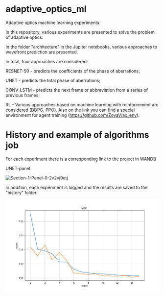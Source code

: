 # adaptive_optics_ml
Adaptive optics machine learning experiments

In this repository, various experiments are presented to solve the problem of adaptive optics.

In the folder "architecture" in the Jupiter notebooks, various approaches to wavefront prediction are presented.

In total, four approaches are considered:

RESNET-50 - predicts the coefficients of the phase of aberrations;

UNET - predicts the total phase of aberrations;

CONV-LSTM - predicts the next frame or abbreviation from a series of previous frames; 

RL - Various approaches based on machine learning with reinforcement are considered (DDPG, PPO). Also on the link you can find a special environment for agent training (https://github.com/ZoyaV/ao_env).

# History and example of algorithms job

For each experiment there is a corresponding link to the project in WANDB

UNET-panel

![Section-1-Panel-0-2v2vj9etj](https://user-images.githubusercontent.com/10494404/131828536-52fa639b-8811-431d-bb12-be117af9ab7c.png)

In addition, each experiment is logged and the results are saved to the "history" folder.

![](/history/mse_conv_lstm_17_6_16_3.png)
